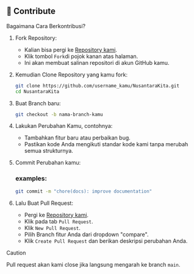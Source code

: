 ## 🚀 Contribute

Bagaimana Cara Berkontribusi?
1. Fork Repository:
   - Kalian bisa pergi ke [Repository kami](https://github.com/ngodeyuk/go-ngodeyuk-core-project).
   - Klik tombol `Fork`di pojok kanan atas halaman.
   - Ini akan membuat salinan repositori di akun GitHub kamu.
  
2. Kemudian Clone Repository yang kamu fork:
   ```bash
   git clone https://github.com/username_kamu/NusantaraKita.git
   cd NusantaraKita
   ```

3. Buat Branch baru:
   ```bash
   git checkout -b nama-branch-kamu
   ```

4. Lakukan Perubahan Kamu, contohnya:
   - Tambahkan fitur baru atau perbaikan bug.
   - Pastikan kode Anda mengikuti standar kode kami tanpa merubah semua strukturnya.

5. Commit Perubahan kamu:
   ### examples:
   ```sh
   git commit -m "chore(docs): improve documentation"
   ```
  
6. Lalu Buat Pull Request:
   - Pergi ke [Repository kami](https://github.com/ngodeyuk/NusantaraKita).
   - Klik pada tab `Pull Request`.
   - Klik `New Pull Request`.
   - Pilih Branch fitur Anda dari dropdown "compare".
   - Klik `Create Pull Request` dan berikan deskripsi perubahan Anda.

> [!CAUTION]
> Pull request akan kami close jika langsung mengarah ke branch ``main``.